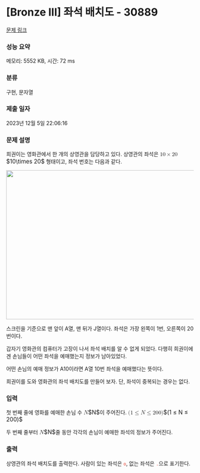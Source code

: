 # [Bronze III] 좌석 배치도 - 30889 

[문제 링크](https://www.acmicpc.net/problem/30889) 

### 성능 요약

메모리: 5552 KB, 시간: 72 ms

### 분류

구현, 문자열

### 제출 일자

2023년 12월 5일 22:06:16

### 문제 설명

<p>희권이는 영화관에서 한 개의 상영관을 담당하고 있다. 상영관의 좌석은 <mjx-container class="MathJax" jax="CHTML" style="font-size: 109%; position: relative;"><mjx-math class="MJX-TEX" aria-hidden="true"><mjx-mn class="mjx-n"><mjx-c class="mjx-c31"></mjx-c><mjx-c class="mjx-c30"></mjx-c></mjx-mn><mjx-mo class="mjx-n" space="3"><mjx-c class="mjx-cD7"></mjx-c></mjx-mo><mjx-mn class="mjx-n" space="3"><mjx-c class="mjx-c32"></mjx-c><mjx-c class="mjx-c30"></mjx-c></mjx-mn></mjx-math><mjx-assistive-mml unselectable="on" display="inline"><math xmlns="http://www.w3.org/1998/Math/MathML"><mn>10</mn><mo>×</mo><mn>20</mn></math></mjx-assistive-mml><span aria-hidden="true" class="no-mathjax mjx-copytext">$10\times 20$</span></mjx-container> 형태이고, 좌석 번호는 다음과 같다.</p>

<p style="text-align: center;"><img alt="" src="https://u.acmicpc.net/53df96e2-59b5-4f0b-a537-783b6b0f0658/cinema.png" style="width: 711px; height: 400px;"></p>

<p>스크린을 기준으로 맨 앞이 A열, 맨 뒤가 J열이다. 좌석은 가장 왼쪽이 1번, 오른쪽이 20번이다.</p>

<p>갑자기 영화관의 컴퓨터가 고장이 나서 좌석 배치를 알 수 없게 되었다. 다행히 희권이에겐 손님들이 어떤 좌석을 예매했는지 정보가 남아있었다.</p>

<p>어떤 손님의 예매 정보가 A10이라면 A열 10번 좌석을 예매했다는 뜻이다.</p>

<p>희권이를 도와 영화관의 좌석 배치도를 만들어 보자. 단, 좌석이 중복되는 경우는 없다.</p>

### 입력 

 <p>첫 번째 줄에 영화를 예매한 손님 수 <mjx-container class="MathJax" jax="CHTML" style="font-size: 109%; position: relative;"><mjx-math class="MJX-TEX" aria-hidden="true"><mjx-mi class="mjx-i"><mjx-c class="mjx-c1D441 TEX-I"></mjx-c></mjx-mi></mjx-math><mjx-assistive-mml unselectable="on" display="inline"><math xmlns="http://www.w3.org/1998/Math/MathML"><mi>N</mi></math></mjx-assistive-mml><span aria-hidden="true" class="no-mathjax mjx-copytext">$N$</span></mjx-container>이 주어진다. <mjx-container class="MathJax" jax="CHTML" style="font-size: 109%; position: relative;"><mjx-math class="MJX-TEX" aria-hidden="true"><mjx-mo class="mjx-n"><mjx-c class="mjx-c28"></mjx-c></mjx-mo><mjx-mn class="mjx-n"><mjx-c class="mjx-c31"></mjx-c></mjx-mn><mjx-mo class="mjx-n" space="4"><mjx-c class="mjx-c2264"></mjx-c></mjx-mo><mjx-mi class="mjx-i" space="4"><mjx-c class="mjx-c1D441 TEX-I"></mjx-c></mjx-mi><mjx-mo class="mjx-n" space="4"><mjx-c class="mjx-c2264"></mjx-c></mjx-mo><mjx-mn class="mjx-n" space="4"><mjx-c class="mjx-c32"></mjx-c><mjx-c class="mjx-c30"></mjx-c><mjx-c class="mjx-c30"></mjx-c></mjx-mn><mjx-mo class="mjx-n"><mjx-c class="mjx-c29"></mjx-c></mjx-mo></mjx-math><mjx-assistive-mml unselectable="on" display="inline"><math xmlns="http://www.w3.org/1998/Math/MathML"><mo stretchy="false">(</mo><mn>1</mn><mo>≤</mo><mi>N</mi><mo>≤</mo><mn>200</mn><mo stretchy="false">)</mo></math></mjx-assistive-mml><span aria-hidden="true" class="no-mathjax mjx-copytext">$(1 ≤ N ≤ 200)$</span> </mjx-container></p>

<p>두 번째 줄부터 <mjx-container class="MathJax" jax="CHTML" style="font-size: 109%; position: relative;"><mjx-math class="MJX-TEX" aria-hidden="true"><mjx-mi class="mjx-i"><mjx-c class="mjx-c1D441 TEX-I"></mjx-c></mjx-mi></mjx-math><mjx-assistive-mml unselectable="on" display="inline"><math xmlns="http://www.w3.org/1998/Math/MathML"><mi>N</mi></math></mjx-assistive-mml><span aria-hidden="true" class="no-mathjax mjx-copytext">$N$</span></mjx-container>줄 동안 각각의 손님이 예매한 좌석의 정보가 주어진다. </p>

### 출력 

 <p>상영관의 좌석 배치도를 출력한다. 사람이 있는 좌석은 <span style="color:#e74c3c;"><code>o</code></span>, 없는 좌석은 <span style="color:#e74c3c;"><code>.</code></span>으로 표기한다.</p>

